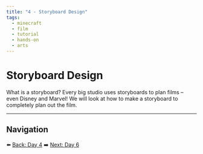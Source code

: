 ```yaml
---
title: "4 - Storyboard Design"
tags:
  - minecraft
  - film
  - tutorial
  - hands-on
  - arts
---
```

# Storyboard Design

What is a storyboard? Every big studio uses storyboards to plan films – even Disney and Marvel! We will look at how to make a storyboard to completely plan out the film.

---

## Navigation

⬅️ [Back: Day 4](/minecraft_movie_course/Day-4/00_camera_angles)
➡️ [Next: Day 6](/minecraft_movie_course/Day-6/00_costume_design)
